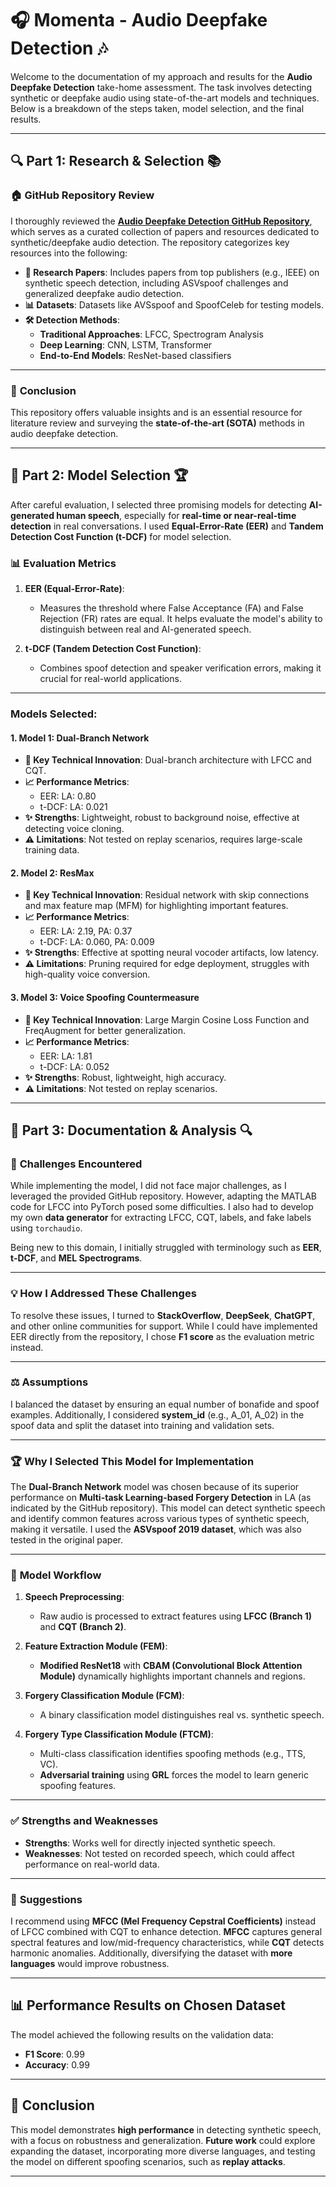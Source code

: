 # 🎧 **Momenta - Audio Deepfake Detection** 🎶

Welcome to the documentation of my approach and results for the **Audio Deepfake Detection** take-home assessment. The task involves detecting synthetic or deepfake audio using state-of-the-art models and techniques. Below is a breakdown of the steps taken, model selection, and the final results.

---

## 🔍 **Part 1: Research & Selection** 📚

### 🏠 **GitHub Repository Review**

I thoroughly reviewed the [**Audio Deepfake Detection GitHub Repository**](https://github.com/media-sec-lab/Audio-Deepfake-Detection), which serves as a curated collection of papers and resources dedicated to synthetic/deepfake audio detection. The repository categorizes key resources into the following:

- **📄 Research Papers**: Includes papers from top publishers (e.g., IEEE) on synthetic speech detection, including ASVspoof challenges and generalized deepfake audio detection.
- **📊 Datasets**: Datasets like AVSspoof and SpoofCeleb for testing models.
- **🛠 Detection Methods**:
  - **Traditional Approaches**: LFCC, Spectrogram Analysis
  - **Deep Learning**: CNN, LSTM, Transformer
  - **End-to-End Models**: ResNet-based classifiers

---

### 📝 **Conclusion**

This repository offers valuable insights and is an essential resource for literature review and surveying the **state-of-the-art (SOTA)** methods in audio deepfake detection.

---

## 🧠 **Part 2: Model Selection** 🏆

After careful evaluation, I selected three promising models for detecting **AI-generated human speech**, especially for **real-time or near-real-time detection** in real conversations. I used **Equal-Error-Rate (EER)** and **Tandem Detection Cost Function (t-DCF)** for model selection.

### 📊 **Evaluation Metrics**

1. **EER (Equal-Error-Rate)**:
   - Measures the threshold where False Acceptance (FA) and False Rejection (FR) rates are equal. It helps evaluate the model's ability to distinguish between real and AI-generated speech.
   
2. **t-DCF (Tandem Detection Cost Function)**:
   - Combines spoof detection and speaker verification errors, making it crucial for real-world applications.

---

### **Models Selected:**

#### 1. **Model 1: Dual-Branch Network**
   - **🔧 Key Technical Innovation**: Dual-branch architecture with LFCC and CQT.
   - **📈 Performance Metrics**:
     - EER: LA: 0.80
     - t-DCF: LA: 0.021
   - **✨ Strengths**: Lightweight, robust to background noise, effective at detecting voice cloning.
   - **⚠ Limitations**: Not tested on replay scenarios, requires large-scale training data.

#### 2. **Model 2: ResMax**
   - **🔧 Key Technical Innovation**: Residual network with skip connections and max feature map (MFM) for highlighting important features.
   - **📈 Performance Metrics**:
     - EER: LA: 2.19, PA: 0.37
     - t-DCF: LA: 0.060, PA: 0.009
   - **✨ Strengths**: Effective at spotting neural vocoder artifacts, low latency.
   - **⚠ Limitations**: Pruning required for edge deployment, struggles with high-quality voice conversion.

#### 3. **Model 3: Voice Spoofing Countermeasure**
   - **🔧 Key Technical Innovation**: Large Margin Cosine Loss Function and FreqAugment for better generalization.
   - **📈 Performance Metrics**:
     - EER: LA: 1.81
     - t-DCF: LA: 0.052
   - **✨ Strengths**: Robust, lightweight, high accuracy.
   - **⚠ Limitations**: Not tested on replay scenarios.

---

## 📝 **Part 3: Documentation & Analysis** 🔍

### 🚧 **Challenges Encountered**

While implementing the model, I did not face major challenges, as I leveraged the provided GitHub repository. However, adapting the MATLAB code for LFCC into PyTorch posed some difficulties. I also had to develop my own **data generator** for extracting LFCC, CQT, labels, and fake labels using `torchaudio`.

Being new to this domain, I initially struggled with terminology such as **EER**, **t-DCF**, and **MEL Spectrograms**.

---

### 💡 **How I Addressed These Challenges**

To resolve these issues, I turned to **StackOverflow**, **DeepSeek**, **ChatGPT**, and other online communities for support. While I could have implemented EER directly from the repository, I chose **F1 score** as the evaluation metric instead.

---

### ⚖️ **Assumptions**

I balanced the dataset by ensuring an equal number of bonafide and spoof examples. Additionally, I considered **system_id** (e.g., A_01, A_02) in the spoof data and split the dataset into training and validation sets.

---

### 🏆 **Why I Selected This Model for Implementation**

The **Dual-Branch Network** model was chosen because of its superior performance on **Multi-task Learning-based Forgery Detection** in LA (as indicated by the GitHub repository). This model can detect synthetic speech and identify common features across various types of synthetic speech, making it versatile. I used the **ASVspoof 2019 dataset**, which was also tested in the original paper.

---

### 🔄 **Model Workflow**

1. **Speech Preprocessing**: 
   - Raw audio is processed to extract features using **LFCC (Branch 1)** and **CQT (Branch 2)**.
   
2. **Feature Extraction Module (FEM)**:
   - **Modified ResNet18** with **CBAM (Convolutional Block Attention Module)** dynamically highlights important channels and regions.
   
3. **Forgery Classification Module (FCM)**:
   - A binary classification model distinguishes real vs. synthetic speech.
   
4. **Forgery Type Classification Module (FTCM)**:
   - Multi-class classification identifies spoofing methods (e.g., TTS, VC).
   - **Adversarial training** using **GRL** forces the model to learn generic spoofing features.

---

### ✅ **Strengths and Weaknesses**

- **Strengths**: Works well for directly injected synthetic speech.
- **Weaknesses**: Not tested on recorded speech, which could affect performance on real-world data.

---

### 🧠 **Suggestions**

I recommend using **MFCC (Mel Frequency Cepstral Coefficients)** instead of LFCC combined with CQT to enhance detection. **MFCC** captures general spectral features and low/mid-frequency characteristics, while **CQT** detects harmonic anomalies. Additionally, diversifying the dataset with **more languages** would improve robustness.

---

## 📊 **Performance Results on Chosen Dataset**

The model achieved the following results on the validation data:

- **F1 Score**: 0.99
- **Accuracy**: 0.99

---

## 🎯 **Conclusion**

This model demonstrates **high performance** in detecting synthetic speech, with a focus on robustness and generalization. **Future work** could explore expanding the dataset, incorporating more diverse languages, and testing the model on different spoofing scenarios, such as **replay attacks**.

---
